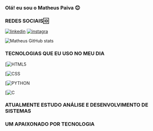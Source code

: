 ### Olá! eu sou o Matheus Paiva  😊
### REDES SOCIAIS🆔

[![linkedin](https://img.shields.io/badge/LinkedIn-0077B5?style=for-the-badge&logo=linkedin&logoColor=white)](https://www.linkedin.com/in/matheus-paiva-da-silva-a96b97173/)
[![instagra](https://img.shields.io/badge/Instagram-E4405F?style=for-the-badge&logo=instagram&logoColor=white)](https://www.instagram.com/mathpaiiva/)


![Matheus GitHub stats](https://github-readme-stats.vercel.app/api?username=Mathues25&show_icons=true&theme=radical)


### TECNOLOGIAS QUE EU  USO NO MEU DIA

[![HTML5](https://img.shields.io/badge/HTML5-E34F26?style=for-the-badge&logo=html5&logoColor=white)

[![CSS](https://img.shields.io/badge/CSS-239120?&style=for-the-badge&logo=css3&logoColor=white)

[![PYTHON](https://img.shields.io/badge/Python-3776AB?style=for-the-badge&logo=python&logoColor=white)

[![C](https://img.shields.io/badge/C%23-239120?style=for-the-badge&logo=c-sharp&logoColor=white)

### ATUALMENTE ESTUDO ANÁLISE E DESENVOLVIMENTO DE SISTEMAS
### UM APAIXONADO POR TECNOLOGIA
